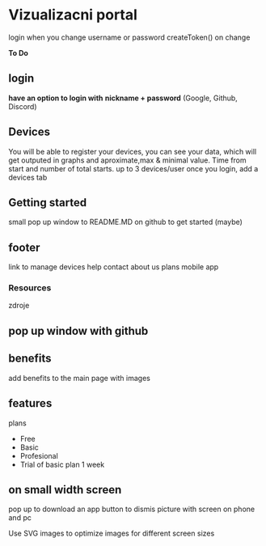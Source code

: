 # Vizualizacni portal

login when you change username or password
createToken() on change

**To Do**

## login

**have an option to login with**
**nickname + password** (Google, Github, Discord)

## Devices

You will be able to register your devices, you can see your data, which will get outputed in graphs and aproximate,max & minimal value. Time from start and number of total starts. up to 3 devices/user
once you login, add a devices tab

## Getting started

small pop up window to README.MD on github to get started (maybe)

## footer

link to manage devices
help
contact
about us
plans
mobile app

### Resources

zdroje

## pop up window with github

## benefits

add benefits to the main page with images

## features

plans

- Free
- Basic
- Profesional
- Trial of basic plan 1 week

## on small width screen

pop up to download an app
button to dismis
picture with screen on phone and pc

Use SVG images to optimize images for different screen sizes
